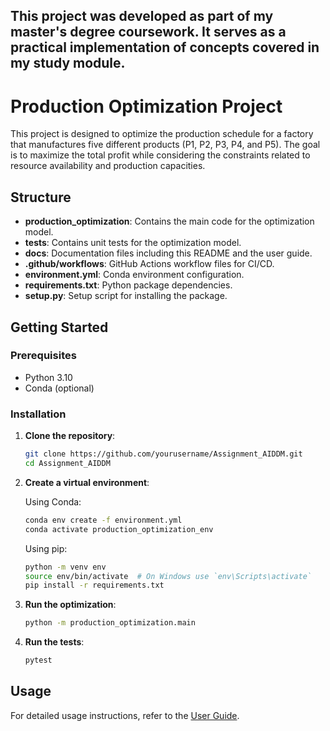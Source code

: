 ## This project was developed as part of my master's degree coursework. It serves as a practical implementation of concepts covered in my study module.

# Production Optimization Project

This project is designed to optimize the production schedule for a factory that manufactures five different products (P1, P2, P3, P4, and P5). The goal is to maximize the total profit while considering the constraints related to resource availability and production capacities.

## Structure

- **production_optimization**: Contains the main code for the optimization model.
- **tests**: Contains unit tests for the optimization model.
- **docs**: Documentation files including this README and the user guide.
- **.github/workflows**: GitHub Actions workflow files for CI/CD.
- **environment.yml**: Conda environment configuration.
- **requirements.txt**: Python package dependencies.
- **setup.py**: Setup script for installing the package.

## Getting Started

### Prerequisites

- Python 3.10
- Conda (optional)

### Installation

1. **Clone the repository**:

    ```sh
    git clone https://github.com/yourusername/Assignment_AIDDM.git
    cd Assignment_AIDDM
    ```

2. **Create a virtual environment**:

    Using Conda:

    ```sh
    conda env create -f environment.yml
    conda activate production_optimization_env
    ```

    Using pip:

    ```sh
    python -m venv env
    source env/bin/activate  # On Windows use `env\Scripts\activate`
    pip install -r requirements.txt
    ```

3. **Run the optimization**:

    ```sh
    python -m production_optimization.main
    ```

4. **Run the tests**:

    ```sh
    pytest
    ```

## Usage

For detailed usage instructions, refer to the [User Guide](user_guide.md).
